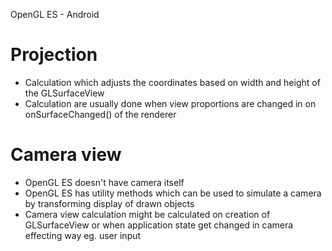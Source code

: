 OpenGL ES - Android

# Projection

* Calculation which adjusts the coordinates based on width and height of the GLSurfaceView
* Calculation are usually done when view proportions are changed in on onSurfaceChanged() of the renderer

# Camera view

* OpenGL ES doesn't have camera itself
* OpenGL ES has utility methods which can be used to simulate a camera by transforming display of drawn objects
* Camera view calculation might be calculated on creation of GLSurfaceView or when application state get changed in camera effecting way eg. user input

